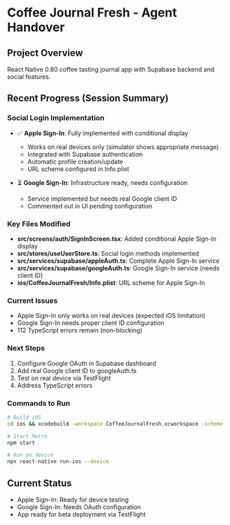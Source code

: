 # Coffee Journal Fresh - Agent Handover

## Project Overview
React Native 0.80 coffee tasting journal app with Supabase backend and social features.

## Recent Progress (Session Summary)

### Social Login Implementation
- ✅ **Apple Sign-In**: Fully implemented with conditional display
  - Works on real devices only (simulator shows appropriate message)
  - Integrated with Supabase authentication
  - Automatic profile creation/update
  - URL scheme configured in Info.plist

- ⏳ **Google Sign-In**: Infrastructure ready, needs configuration
  - Service implemented but needs real Google client ID
  - Commented out in UI pending configuration

### Key Files Modified
- **src/screens/auth/SignInScreen.tsx**: Added conditional Apple Sign-In display
- **src/stores/useUserStore.ts**: Social login methods implemented
- **src/services/supabase/appleAuth.ts**: Complete Apple Sign-In service
- **src/services/supabase/googleAuth.ts**: Google Sign-In service (needs client ID)
- **ios/CoffeeJournalFresh/Info.plist**: URL scheme for Apple Sign-In

### Current Issues
- Apple Sign-In only works on real devices (expected iOS limitation)
- Google Sign-In needs proper client ID configuration
- 112 TypeScript errors remain (non-blocking)

### Next Steps
1. Configure Google OAuth in Supabase dashboard
2. Add real Google client ID to googleAuth.ts
3. Test on real device via TestFlight
4. Address TypeScript errors

### Commands to Run
```bash
# Build iOS
cd ios && xcodebuild -workspace CoffeeJournalFresh.xcworkspace -scheme CoffeeJournalFresh -configuration Release -destination generic/platform=iOS -archivePath build/CoffeeJournalFresh.xcarchive archive

# Start Metro
npm start

# Run on device
npx react-native run-ios --device
```

## Current Status
- Apple Sign-In: Ready for device testing
- Google Sign-In: Needs OAuth configuration
- App ready for beta deployment via TestFlight